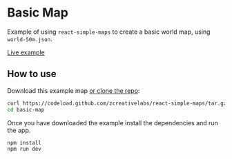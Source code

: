 
# Basic Map

Example of using `react-simple-maps` to create a basic world map, using `world-50m.json`.

[Live example](https://www.react-simple-maps.io/basic-map)

## How to use

Download this example map [or clone the repo](https://github.com/zcreativelabs/react-simple-maps):

```bash
curl https://codeload.github.com/zcreativelabs/react-simple-maps/tar.gz/master | tar -xz --strip=2 react-simple-maps-master/examples/basic-map
cd basic-map
```

Once you have downloaded the example install the dependencies and run the app.

```bash
npm install
npm run dev
```

